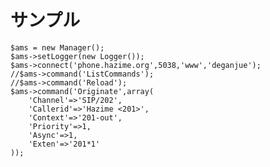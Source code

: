 サンプル
==============

	$ams = new Manager();
	$ams->setLogger(new Logger());
	$ams->connect('phone.hazime.org',5038,'www','deganjue');
	//$ams->command('ListCommands');
	//$ams->command('Reload');
	$ams->command('Originate',array(
		'Channel'=>'SIP/202',
		'Callerid'=>'Hazime <201>',
		'Context'=>'201-out',
		'Priority'=>1,
		'Async'=>1,
		'Exten'=>'201*1'
	));
